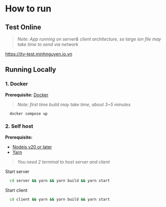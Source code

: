 # How to run

## Test Online

> _Note: App running on server& client architecture, so large ion file may take time to send via network_

<https://itv-test.minhnguyen.io.vn>

## Running Locally

### 1. Docker

**Prerequisite:** [Docker](https://www.docker.com/)

> _Note: first time build may take time, about 3~5 minutes_

```bash
  docker compose up
```

### 2. Self host

**Prerequisite:**

- [Nodejs v20 or later](https://nodejs.org/en)
- [Yarn](https://yarnpkg.com/)

> _You need 2 terminal to host server and client_

Start server

```bash
  cd server && yarn && yarn build && yarn start
```

Start client

```bash
  cd client && yarn && yarn build && yarn start
```
